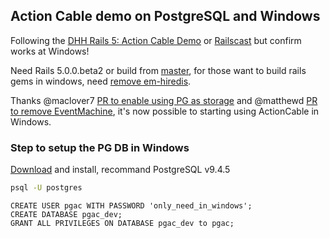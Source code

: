 ## Action Cable demo on PostgreSQL and Windows

Following the [DHH Rails 5: Action Cable Demo](https://medium.com/@dhh/rails-5-action-cable-demo-8bba4ccfc55e) or [Railscast](http://railscasts-china.com/episodes/action-cable-rails-5) but confirm works at Windows!

Need Rails 5.0.0.beta2 or build from [master](https://github.com/Eric-Guo/rails/commits/pgac_test), for those want to build rails gems in windows, need [remove em-hiredis](https://github.com/Eric-Guo/rails/commit/21e834f324233cfb51f012223e747872e5e150a7).

Thanks @maclover7 [PR to enable using PG as storage](https://github.com/rails/rails/pull/22950) and @matthewd [PR to remove EventMachine](https://github.com/rails/rails/pull/23152), it's now possible to starting using ActionCable in Windows.

### Step to setup the PG DB in Windows

[Download](http://www.postgresql.org/download/windows/) and install, recommand PostgreSQL v9.4.5

```bat
psql -U postgres
```

```psql
CREATE USER pgac WITH PASSWORD 'only_need_in_windows';
CREATE DATABASE pgac_dev;
GRANT ALL PRIVILEGES ON DATABASE pgac_dev to pgac;
```
